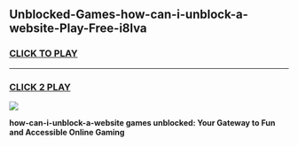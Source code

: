 
## Unblocked-Games-how-can-i-unblock-a-website-Play-Free-i8lva
<h3>
<a href="https://premium76.site?title=how-can-i-unblock-a-website&ref=10A">CLICK TO PLAY</a></h3>
<hr>

<h3>
<a href="https://premium76.site?title=how-can-i-unblock-a-website&ref=10A">CLICK 2 PLAY</a>
  
</h3>

<a href="https://premium76.site?title=how-can-i-unblock-a-website&ref=10A"><img src="https://clearcache.store/games.png"></a>


**how-can-i-unblock-a-website games unblocked: Your Gateway to Fun and Accessible Online Gaming**
